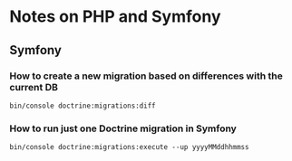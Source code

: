 # Notes on PHP and Symfony
## Symfony
### How to create a new migration based on differences with the current DB
```shell
bin/console doctrine:migrations:diff                  
```
### How to run just one Doctrine migration in Symfony
```shell
bin/console doctrine:migrations:execute --up yyyyMMddhhmmss
```
